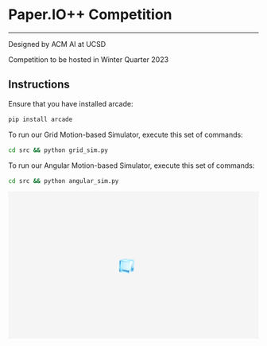 # Paper.IO++ Competition

---

Designed by ACM AI at UCSD

Competition to be hosted in Winter Quarter 2023

## Instructions

Ensure that you have installed arcade:

```bash
pip install arcade
```

To run our Grid Motion-based Simulator, execute this set of commands:

```bash
cd src && python grid_sim.py
```

To run our Angular Motion-based Simulator, execute this set of commands:

```bash
cd src && python angular_sim.py
```

![angular simulator](figures/angular_sim.gif)